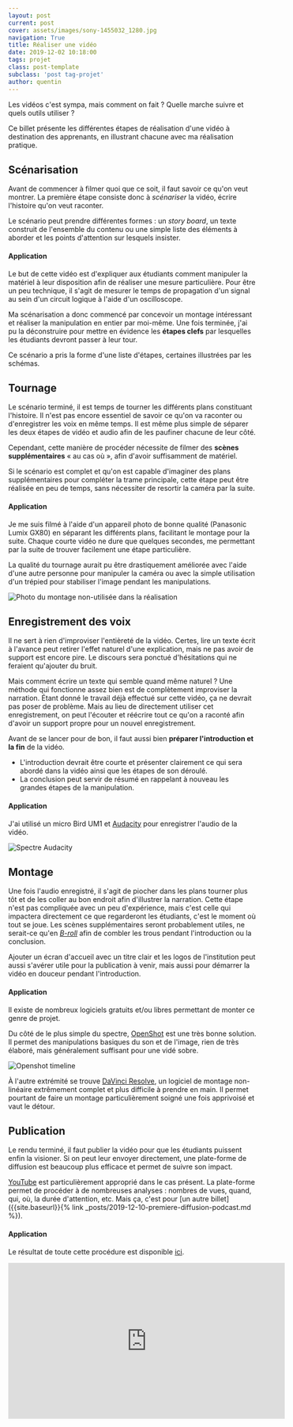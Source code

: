 ```yaml
---
layout: post
current: post
cover: assets/images/sony-1455032_1280.jpg
navigation: True
title: Réaliser une vidéo
date: 2019-12-02 10:18:00
tags: projet
class: post-template
subclass: 'post tag-projet'
author: quentin
---
```


Les vidéos c'est sympa, mais comment on fait ? Quelle marche suivre et quels outils utiliser ?

Ce billet présente les différentes étapes de réalisation d'une vidéo à destination des apprenants, en illustrant chacune avec ma réalisation pratique.


## Scénarisation

Avant de commencer à filmer quoi que ce soit, il faut savoir ce qu'on veut montrer.
La première étape consiste donc à *scénariser* la vidéo, écrire l'histoire qu'on veut raconter.

Le scénario peut prendre différentes formes : un *story board*, un texte construit de l'ensemble du contenu ou une simple liste des éléments à aborder et les points d'attention sur lesquels insister.


#### Application

Le but de cette vidéo est d'expliquer aux étudiants comment manipuler la matériel à leur disposition afin de réaliser une mesure particulière.
Pour être un peu technique, il s'agit de mesurer le temps de propagation d'un signal au sein d'un circuit logique à l'aide d'un oscilloscope.

Ma scénarisation a donc commencé par concevoir un montage intéressant et réaliser la manipulation en entier par moi-même.
Une fois terminée, j'ai pu la déconstruire pour mettre en évidence les **étapes clefs** par lesquelles les étudiants devront passer à leur tour.

Ce scénario a pris la forme d'une liste d'étapes, certaines illustrées par les schémas.


## Tournage

Le scénario terminé, il est temps de tourner les différents plans constituant l'histoire.
Il n'est pas encore essentiel de savoir ce qu'on va raconter ou d'enregistrer les voix en même temps. Il est même plus simple de séparer les deux étapes de vidéo et audio afin de les paufiner chacune de leur côté.

Cependant, cette manière de procéder nécessite de filmer des **scènes supplémentaires** « au cas où », afin d'avoir suffisamment de matériel.

Si le scénario est complet et qu'on est capable d'imaginer des plans supplémentaires pour compléter la trame principale, cette étape peut être réalisée en peu de temps, sans nécessiter de resortir la caméra par la suite.


#### Application

Je me suis filmé à l'aide d'un appareil photo de bonne qualité (Panasonic Lumix GX80) en séparant les différents plans, facilitant le montage pour la suite.
Chaque courte vidéo ne dure que quelques secondes, me permettant par la suite de trouver facilement une étape particulière.

La qualité du tournage aurait pu être drastiquement améliorée avec l'aide d'une autre personne pour manipuler la caméra ou avec la simple utilisation d'un trépied pour stabiliser l'image pendant les manipulations.

![Photo du montage non-utilisée dans la réalisation](assets/images/realisation-video/protoboard.JPG "Photo du montage non-utilisée dans la réalisation")


## Enregistrement des voix

Il ne sert à rien d'improviser l'entièreté de la vidéo.
Certes, lire un texte écrit à l'avance peut retirer l'effet naturel d'une explication, mais ne pas avoir de support est encore pire. Le discours sera ponctué d'hésitations qui ne feraient qu'ajouter du bruit.

Mais comment écrire un texte qui semble quand même naturel ?
Une méthode qui fonctionne assez bien est de complètement improviser la narration.
Étant donné le travail déjà effectué sur cette vidéo, ça ne devrait pas poser de problème.
Mais au lieu de directement utiliser cet enregistrement, on peut l'écouter et réécrire tout ce qu'on a raconté afin d'avoir un support propre pour un nouvel enregistrement.

Avant de se lancer pour de bon, il faut aussi bien **préparer l'introduction et la fin** de la vidéo.
* L'introduction devrait être courte et présenter clairement ce qui sera abordé dans la vidéo ainsi que les étapes de son déroulé.
* La conclusion peut servir de résumé en rappelant à nouveau les grandes étapes de la manipulation.


#### Application

J'ai utilisé un micro Bird UM1 et [Audacity](https://www.audacityteam.org/) pour enregistrer l'audio de la vidéo.

![Spectre Audacity](assets/images/realisation-video/audacity.png "Audacity")


## Montage

Une fois l'audio enregistré, il s'agit de piocher dans les plans tourner plus tôt et de les coller au bon endroit afin d'illustrer la narration.
Cette étape n'est pas compliquée avec un peu d'expérience, mais c'est celle qui impactera directement ce que regarderont les étudiants, c'est le moment où tout se joue.
Les scènes supplémentaires seront probablement utiles, ne serait-ce qu'en *[B-roll](https://fr.wikipedia.org/wiki/Bobine_B)* afin de combler les trous pendant l'introduction ou la conclusion.

Ajouter un écran d'accueil avec un titre clair et les logos de l'institution peut aussi s'avérer utile pour la publication à venir, mais aussi pour démarrer la vidéo en douceur pendant l'introduction.


#### Application
Il existe de nombreux logiciels gratuits et/ou libres permettant de monter ce genre de projet.

Du côté de le plus simple du spectre, [OpenShot](https://www.openshot.org/fr/download/) est une très bonne solution. Il permet des manipulations basiques du son et de l'image, rien de très élaboré, mais généralement suffisant pour une vidé sobre.

![Openshot timeline](assets/images/realisation-video/openshot.png "Openshot Timeline")

À l'autre extrémité se trouve [DaVinci Resolve](https://www.blackmagicdesign.com/products/davinciresolve/), un logiciel de montage non-linéaire extrêmement complet et plus difficile à prendre en main. Il permet pourtant de faire un montage particulièrement soigné une fois apprivoisé et vaut le détour.


## Publication

Le rendu terminé, il faut publier la vidéo pour que les étudiants puissent enfin la visioner.
Si on peut leur envoyer directement, une plate-forme de diffusion est beaucoup plus efficace et permet de suivre son impact.

[YouTube](https://studio.youtube.com/) est particulièrement approprié dans le cas présent.
La plate-forme permet de procéder à de nombreuses analyses : nombres de vues, quand, qui, où, la durée d'attention, etc.
Mais ça, c'est pour [un autre billet]({{site.baseurl}}{% link _posts/2019-12-10-premiere-diffusion-podcast.md %}).


#### Application

Le résultat de toute cette procédure est disponible [ici](https://youtu.be/5UpnbasZ3ng).

<iframe width="560" height="315" src="https://www.youtube.com/embed/dQw4w9WgXcQ" frameborder="0" allow="accelerometer; autoplay; encrypted-media; gyroscope; picture-in-picture" allowfullscreen></iframe>